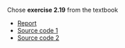 Chose **exercise 2.19** from the textbook

- [Report](https://www.zybuluo.com/zhousiyuan12138/note/922473)
- [Source code 1](https://github.com/zhousiyuan12138/compuational_physics_N2015301020051/blob/master/Exercise%2005/%E4%BB%A3%E7%A0%81_1.py)
- [Source code 2]()



